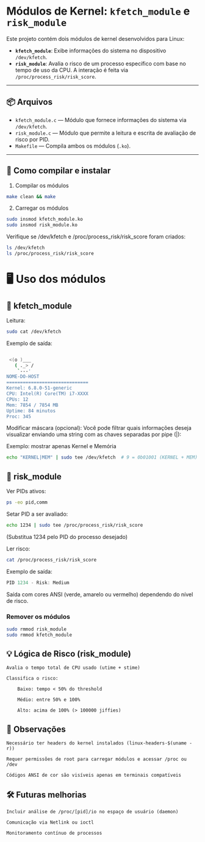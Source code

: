 # Módulos de Kernel: `kfetch_module` e `risk_module`

Este projeto contém dois módulos de kernel desenvolvidos para Linux:

- **`kfetch_module`**: Exibe informações do sistema no dispositivo `/dev/kfetch`.
- **`risk_module`**: Avalia o risco de um processo específico com base no tempo de uso da CPU. A interação é feita via `/proc/process_risk/risk_score`.

---

## 📦 Arquivos

- `kfetch_module.c` — Módulo que fornece informações do sistema via `/dev/kfetch`.
- `risk_module.c` — Módulo que permite a leitura e escrita de avaliação de risco por PID.
- `Makefile` — Compila ambos os módulos (`.ko`).

---

## 🚀 Como compilar e instalar

1. Compilar os módulos

```bash
make clean && make
```
2. Carregar os módulos
```bash
sudo insmod kfetch_module.ko
sudo insmod risk_module.ko
```
Verifique se /dev/kfetch e /proc/process_risk/risk_score foram criados:
```bash
ls /dev/kfetch
ls /proc/process_risk/risk_score
```

# 🖥️ Uso dos módulos

## 📘 kfetch_module

Leitura:
```bash
sudo cat /dev/kfetch
```
Exemplo de saída:
```bash

 <(o )___
   ( ._> /
    `---'
NOME-DO-HOST
==============================
Kernel: 6.8.0-51-generic
CPU: Intel(R) Core(TM) i7-XXXX
CPUs: 12
Mem: 7854 / 7854 MB
Uptime: 84 minutos
Proc: 345
```

Modificar máscara (opcional): Você pode filtrar quais informações deseja visualizar enviando uma string com as chaves separadas por pipe (|):

Exemplo: mostrar apenas Kernel e Memória
```bash
echo "KERNEL|MEM" | sudo tee /dev/kfetch  # 9 = 0b01001 (KERNEL + MEM)
```

## 📕 risk_module

Ver PIDs ativos:
```bash
ps -eo pid,comm
```

Setar PID a ser avaliado:
```bash
echo 1234 | sudo tee /proc/process_risk/risk_score
```
(Substitua 1234 pelo PID do processo desejado)

Ler risco:
```bash
cat /proc/process_risk/risk_score
```

Exemplo de saída:
```c
PID 1234 - Risk: Medium
```

Saída com cores ANSI (verde, amarelo ou vermelho) dependendo do nível de risco.


### Remover os módulos
```bash
sudo rmmod risk_module
sudo rmmod kfetch_module
```


## 💡 Lógica de Risco (risk_module)

    Avalia o tempo total de CPU usado (utime + stime)

    Classifica o risco:

        Baixo: tempo < 50% do threshold

        Médio: entre 50% e 100%

        Alto: acima de 100% (> 100000 jiffies)

## 📌 Observações

    Necessário ter headers do kernel instalados (linux-headers-$(uname -r))

    Requer permissões de root para carregar módulos e acessar /proc ou /dev

    Códigos ANSI de cor são visíveis apenas em terminais compatíveis

## 🛠️ Futuras melhorias

    Incluir análise de /proc/[pid]/io no espaço de usuário (daemon)

    Comunicação via Netlink ou ioctl

    Monitoramento contínuo de processos
